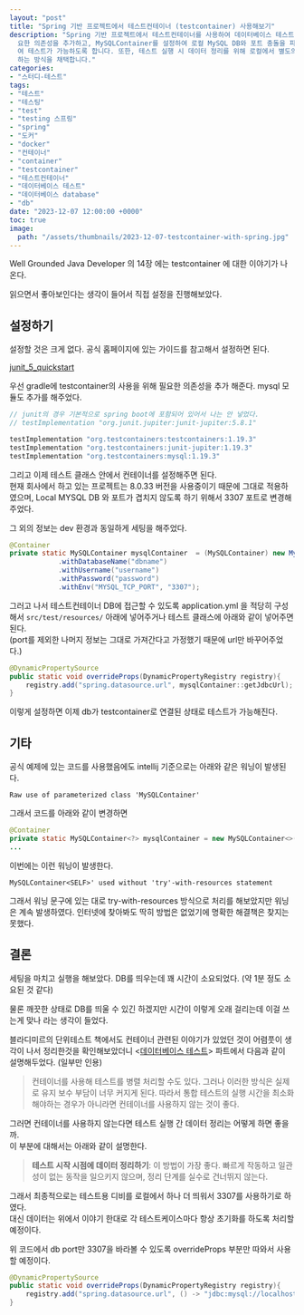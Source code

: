```yaml
---
layout: "post"
title: "Spring 기반 프로젝트에서 테스트컨테이너 (testcontainer) 사용해보기"
description: "Spring 기반 프로젝트에서 테스트컨테이너를 사용하여 데이터베이스 테스트를 설정하는 방법을 소개합니다. Gradle에 필\
  요한 의존성을 추가하고, MySQLContainer를 설정하여 로컬 MySQL DB와 포트 충돌을 피하며, application.yml을 구성하\
  여 테스트가 가능하도록 합니다. 또한, 테스트 실행 시 데이터 정리를 위해 로컬에서 별도의 데이터베이스를 사용하고, 각 테스트 케이스마다 초기화\
  하는 방식을 채택합니다."
categories:
- "스터디-테스트"
tags:
- "테스트"
- "테스팅"
- "test"
- "testing 스프링"
- "spring"
- "도커"
- "docker"
- "컨테이너"
- "container"
- "testcontainer"
- "테스트컨테이너"
- "데이터베이스 테스트"
- "데이터베이스 database"
- "db"
date: "2023-12-07 12:00:00 +0000"
toc: true
image:
  path: "/assets/thumbnails/2023-12-07-testcontainer-with-spring.jpg"
---
```


Well Grounded Java Developer 의 14장 에는 testcontainer 에 대한 이야기가 나온다.

읽으면서 좋아보인다는 생각이 들어서 직접 설정을 진행해보았다.

## 설정하기

설정할 것은 크게 없다. 공식 홈페이지에 있는 가이드를 참고해서 설정하면 된다.

[junit_5_quickstart](https://java.testcontainers.org/quickstart/junit_5_quickstart/)

우선 gradle에 testcontainer의 사용을 위해 필요한 의존성을 추가 해준다. mysql 모듈도 추가를 해주었다.

```Groovy
// junit의 경우 기본적으로 spring boot에 포함되어 있어서 나는 안 넣었다.
// testImplementation "org.junit.jupiter:junit-jupiter:5.8.1"

testImplementation "org.testcontainers:testcontainers:1.19.3"
testImplementation "org.testcontainers:junit-jupiter:1.19.3"
testImplementation "org.testcontainers:mysql:1.19.3"
```

그리고 이제 테스트 클래스 안에서 컨테이너를 설정해주면 된다.  
현재 회사에서 하고 있는 프로젝트는 8.0.33 버전을 사용중이기 때문에 그대로 적용하였으며, Local MYSQL DB 와 포트가 겹치지 않도록 하기 위해서 3307 포트로 변경해주었다.

그 외의 정보는 dev 환경과 동일하게 세팅을 해주었다.

```java
@Container
private static MySQLContainer mysqlContainer  = (MySQLContainer) new MySQLContainer("mysql:8.0.33")
            .withDatabaseName("dbname")
            .withUsername("username")
            .withPassword("password")
            .withEnv("MYSQL_TCP_PORT", "3307");
```

그러고 나서 테스트컨테이너 DB에 접근할 수 있도록 application.yml 을 적당히 구성해서 `src/test/resources/` 아래에 넣어주거나 테스트 클래스에 아래와 같이 넣어주면 된다.  
(port를 제외한 나머지 정보는 그대로 가져간다고 가정했기 때문에 url만 바꾸어주었다.)

```java
@DynamicPropertySource
public static void overrideProps(DynamicPropertyRegistry registry){
    registry.add("spring.datasource.url", mysqlContainer::getJdbcUrl);
}
```

이렇게 설정하면 이제 db가 testcontainer로 연결된 상태로 테스트가 가능해진다.

## 기타

공식 예제에 있는 코드를 사용했음에도 intellij 기준으로는 아래와 같은 워닝이 발생된다.

```
Raw use of parameterized class 'MySQLContainer'
```

그래서 코드를 아래와 같이 변경하면

```java
@Container
private static MySQLContainer<?> mysqlContainer = new MySQLContainer<>("mysql:8.0.33")
...
```

이번에는 이런 워닝이 발생한다.

```
MySQLContainer<SELF>' used without 'try'-with-resources statement
```

그래서 워닝 문구에 있는 대로 try-with-resources 방식으로 처리를 해보았지만 워닝은 계속 발생하였다.
인터넷에 찾아봐도 딱히 방법은 없었기에 명확한 해결책은 찾지는 못했다.

## 결론

세팅을 마치고 실행을 해보았다. DB를 띄우는데 꽤 시간이 소요되었다. (약 1분 정도 소요된 것 같다)

물론 깨끗한 상태로 DB를 띄울 수 있긴 하겠지만 시간이 이렇게 오래 걸리는데 이걸 쓰는게 맞나 라는 생각이 들었다.

블라디미르의 단위테스트 책에서도 컨테이너 관련된 이야기가 있었던 것이 어렴풋이 생각이 나서 정리한것을 확인해보았더니 <[데이터베이스 테스트](/2023/09/22/10장-데이터베이스-테스트)> 파트에서 다음과 같이 설명해두었다. (일부만 인용)

> 컨테이너를 사용해 테스트를 병렬 처리할 수도 있다. 그러나 이러한 방식은 실제로 유지 보수 부담이 너무 커지게 된다.
> 따라서 통합 테스트의 실행 시간을 최소화해야하는 경우가 아니라면 컨테이너를 사용하지 않는 것이 좋다.

그러면 컨테이너를 사용하지 않는다면 테스트 실행 간 데이터 정리는 어떻게 하면 좋을까.  
이 부분에 대해서는 아래와 같이 설명한다.

> **테스트 시작 시점에 데이터 정리하기**: 이 방법이 가장 좋다. 빠르게 작동하고 일관성이 없는 동작을 일으키지 않으며, 정리 단계를 실수로 건너뛰지 않는다.

그래서 최종적으로는 테스트용 디비를 로컬에서 하나 더 띄워서 3307를 사용하기로 하였다.  
대신 데이터는 위에서 이야기 한대로 각 테스트케이스마다 항상 초기화를 하도록 처리할 예정이다.

위 코드에서 db port만 3307을 바라볼 수 있도록 overrideProps 부분만 따와서 사용할 예정이다.

```java
@DynamicPropertySource
public static void overrideProps(DynamicPropertyRegistry registry){
    registry.add("spring.datasource.url", () -> "jdbc:mysql://localhost:3307/dbname");
}
```
